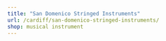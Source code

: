 ```yaml
---
title: "San Domenico Stringed Instruments"
url: /cardiff/san-domenico-stringed-instruments/
shop: musical instrument
---
```

